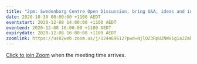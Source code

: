 ```yaml
---
title: "2pm: Swedenborg Centre Open Discussion, bring Q&A, ideas and insights from our life"
date: 2020-10-30 00:00:00 +1100 AEDT
eventstart: 2020-12-08 14:00:00 +1100 AEDT
eventend: 2020-12-08 16:00:00 +1100 AEDT
expirydate: 2020-12-08 16:00:00 +1100 AEDT
zoomlink: https://us02web.zoom.us/j/124469612?pwd=NjlOZ3RpU2NWV1g1a2Zmb29ZL3ZsQT09
---
```


[Click to join Zoom](https://us02web.zoom.us/j/124469612?pwd=NjlOZ3RpU2NWV1g1a2Zmb29ZL3ZsQT09) when the meeting time arrives.